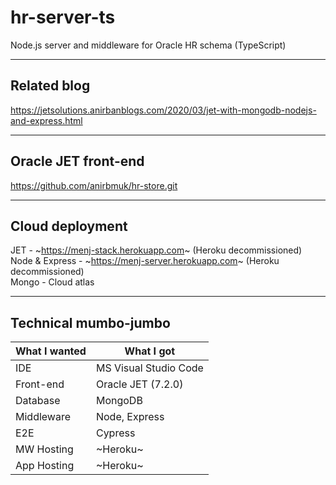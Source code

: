 # hr-server-ts
Node.js server and middleware for Oracle HR schema (TypeScript)  

- - - -

## Related blog
https://jetsolutions.anirbanblogs.com/2020/03/jet-with-mongodb-nodejs-and-express.html  

- - - -

## Oracle JET front-end
https://github.com/anirbmuk/hr-store.git  

- - - -

## Cloud deployment
JET - ~https://menj-stack.herokuapp.com~ (Heroku decommissioned)  
Node & Express - ~https://menj-server.herokuapp.com~ (Heroku decommissioned)   
Mongo - Cloud atlas  

- - - -

## Technical mumbo-jumbo
What I wanted     | What I got
----------------- | --------------
IDE               | MS Visual Studio Code  
Front-end         | Oracle JET (7.2.0)  
Database          | MongoDB  
Middleware        | Node, Express  
E2E               | Cypress  
MW Hosting        | ~Heroku~  
App Hosting       | ~Heroku~  
